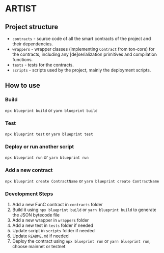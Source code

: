 # ARTIST

## Project structure

-   `contracts` - source code of all the smart contracts of the project and their dependencies.
-   `wrappers` - wrapper classes (implementing `Contract` from ton-core) for the contracts, including any [de]serialization primitives and compilation functions.
-   `tests` - tests for the contracts.
-   `scripts` - scripts used by the project, mainly the deployment scripts.

## How to use

### Build

`npx blueprint build` or `yarn blueprint build`

### Test

`npx blueprint test` or `yarn blueprint test`

### Deploy or run another script

`npx blueprint run` or `yarn blueprint run`

### Add a new contract

`npx blueprint create ContractName` or `yarn blueprint create ContractName`

### Development Steps

1. Add a new FunC contract in `contracts` folder
2. Build it using `npx blueprint build` or `yarn blueprint build` to generate the JSON bytecode file
3. Add a new wrapper in `wrappers` folder
4. Add a new test in `tests` folder if needed
5. Update script in `scripts` folder if needed
6. Update `README.md` if needed
7. Deploy the contract using `npx blueprint run` or `yarn blueprint run`, choose mainnet or testnet